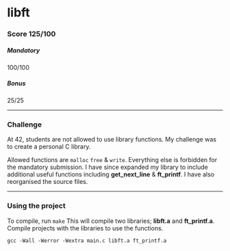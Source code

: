 # libft
### Score 125/100
##### Mandatory
100/100
##### Bonus
25/25
***
### Challenge
At 42, students are not allowed to use library functions.
My challenge was to create a personal C library.

Allowed functions are `malloc` `free` & `write`. Everything else is forbidden for the mandatory submission.
I have since expanded my library to include additional useful functions including **get_next_line** & **ft_printf**. I have also reorganised the source files.
***
### Using the project
To compile, run `make`
This will compile two libraries; **libft.a** and **ft_printf.a**. Compile projects with the libraries to use the functions.
```console
gcc -Wall -Werror -Wextra main.c libft.a ft_printf.a
```
